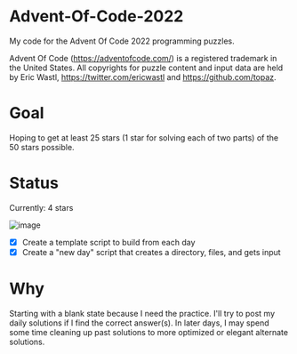 # Advent-Of-Code-2022
My code for the Advent Of Code 2022 programming puzzles.


Advent Of Code (https://adventofcode.com/) is a registered trademark in the United States. All copyrights for puzzle content and input data are held by Eric Wastl, https://twitter.com/ericwastl and https://github.com/topaz.

# Goal
Hoping to get at least 25 stars (1 star for solving each of two parts) of the 50 stars possible.

# Status
Currently: 4 stars


![image](https://user-images.githubusercontent.com/91928992/205315656-95c007e1-e10d-4eec-bf42-2683be1e552a.png)


- [x] Create a template script to build from each day
- [x] Create a "new day" script that creates a directory, files, and gets input

# Why
Starting with a blank state because I need the practice. I'll try to post my daily solutions if I find the correct answer(s). In later days, I may spend some time cleaning up past solutions to more optimized or elegant alternate solutions.
